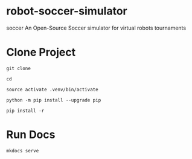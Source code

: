 # robot-soccer-simulator
soccer An Open-Source Soccer simulator for virtual robots tournaments

# Clone Project

    git clone 

    cd 

    source activate .venv/bin/activate

    python -m pip install --upgrade pip

    pip install -r 


# Run Docs

    mkdocs serve